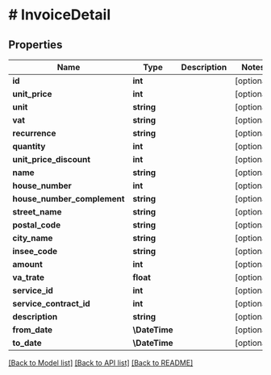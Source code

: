 # # InvoiceDetail

## Properties

Name | Type | Description | Notes
------------ | ------------- | ------------- | -------------
**id** | **int** |  | [optional]
**unit_price** | **int** |  | [optional]
**unit** | **string** |  | [optional]
**vat** | **string** |  | [optional]
**recurrence** | **string** |  | [optional]
**quantity** | **int** |  | [optional]
**unit_price_discount** | **int** |  | [optional]
**name** | **string** |  | [optional]
**house_number** | **int** |  | [optional]
**house_number_complement** | **string** |  | [optional]
**street_name** | **string** |  | [optional]
**postal_code** | **string** |  | [optional]
**city_name** | **string** |  | [optional]
**insee_code** | **string** |  | [optional]
**amount** | **int** |  | [optional]
**va_trate** | **float** |  | [optional]
**service_id** | **int** |  | [optional]
**service_contract_id** | **int** |  | [optional]
**description** | **string** |  | [optional]
**from_date** | **\DateTime** |  | [optional]
**to_date** | **\DateTime** |  | [optional]

[[Back to Model list]](../../README.md#models) [[Back to API list]](../../README.md#endpoints) [[Back to README]](../../README.md)
